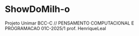 # ShowDoMilh-o
Projeto Unimar BCC-C // PENSAMENTO COMPUTACIONAL E PROGRAMACAO 01C-2025/1 prof. HenriqueLeal
